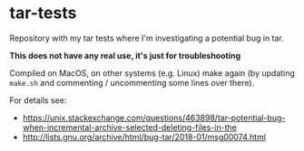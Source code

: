 # tar-tests
Repository with my tar tests where I'm investigating a potential bug in tar.

**This does not have any real use, it's just for troubleshooting**

Compiled on MacOS, on other systems (e.g. Linux) make again (by updating `make.sh` and commenting / uncommenting some lines over there).

For details see:
* https://unix.stackexchange.com/questions/463898/tar-potential-bug-when-incremental-archive-selected-deleting-files-in-the
* http://lists.gnu.org/archive/html/bug-tar/2018-01/msg00074.html
